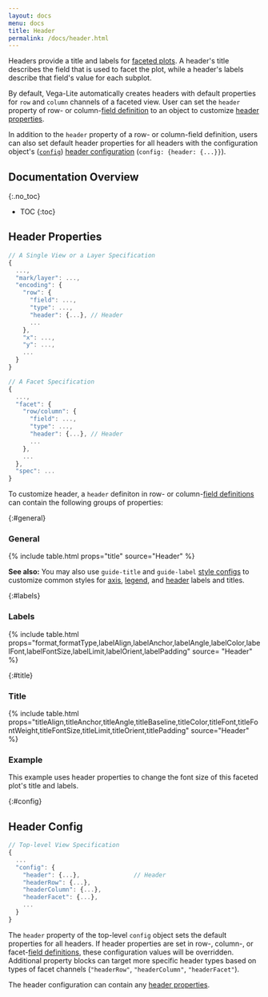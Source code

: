 ```yaml
---
layout: docs
menu: docs
title: Header
permalink: /docs/header.html
---
```


Headers provide a title and labels for [faceted plots](facet.html). A header's title describes the field that is used to facet the plot, while a header's labels describe that field's value for each subplot.

By default, Vega-Lite automatically creates headers with default properties for `row` and `column` channels of a faceted view. User can set the `header` property of row- or column-[field definition](facet.html#field-def) to an object to customize [header properties](#header-properties).

In addition to the `header` property of a row- or column-field definition, users can also set default header properties for all headers with the configuration object's ([`config`](config.html)) [header configuration](#config) (`config: {header: {...}}`).

## Documentation Overview

{:.no_toc}

<!-- prettier-ignore -->
- TOC
{:toc}

## Header Properties

```js
// A Single View or a Layer Specification
{
  ...,
  "mark/layer": ...,
  "encoding": {
    "row": {
      "field": ...,
      "type": ...,
      "header": {...}, // Header
      ...
    },
    "x": ...,
    "y": ...,
    ...
  }
}
```

```js
// A Facet Specification
{
  ...,
  "facet": {
    "row/column": {
      "field": ...,
      "type": ...,
      "header": {...}, // Header
      ...
    },
    ...
  },
  "spec": ...
}
```

To customize header, a `header` definiton in row- or column-[field definitions](facet.html#mapping) can contain the following groups of properties:

{:#general}

### General

{% include table.html props="title" source="Header" %}

**See also:** You may also use `guide-title` and `guide-label` [style configs](mark.html#style-config) to customize common styles for [axis](axis.html), [legend](legend.html), and [header](header.html) labels and titles.

{:#labels}

### Labels

{% include table.html props="format,formatType,labelAlign,labelAnchor,labelAngle,labelColor,labelFont,labelFontSize,labelLimit,labelOrient,labelPadding" source= "Header" %}

{:#title}

### Title

{% include table.html props="titleAlign,titleAnchor,titleAngle,titleBaseline,titleColor,titleFont,titleFontWeight,titleFontSize,titleLimit,titleOrient,titlePadding" source="Header" %}

### Example

<span class="vl-example" data-name="facet_custom_header"></span>

This example uses header properties to change the font size of this faceted plot's title and labels.

{:#config}

## Header Config

```js
// Top-level View Specification
{
  ...
  "config": {
    "header": {...},               // Header
    "headerRow": {...},
    "headerColumn": {...},
    "headerFacet": {...},
    ...
  }
}
```

The `header` property of the top-level `config` object sets the default properties for all headers. If header properties are set in row-, column-, or facet-[field definitions](facet.html#mapping), these configuration values will be overridden. Additional property blocks can target more specific header types based on types of facet channels (`"headerRow"`, `"headerColumn"`, `"headerFacet"`).

The header configuration can contain any [header properties](#general).
